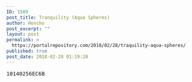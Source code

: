 ```yaml
---
ID: 1589
post_title: Tranquility (Aqua Spheres)
author: Honcho
post_excerpt: ""
layout: post
permalink: >
  https://portalrepository.com/2018/02/28/traquility-aqua-spheres/
published: true
post_date: 2018-02-28 01:19:28
---
```

<pre>10140256EC6B</pre>